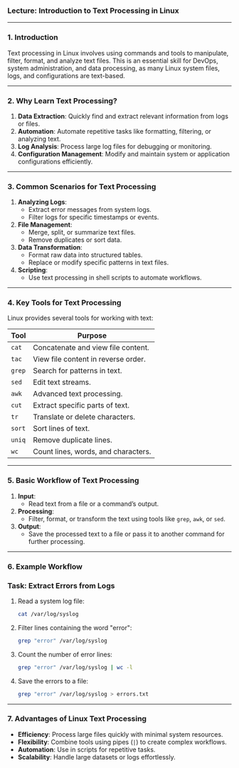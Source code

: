 ### **Lecture: Introduction to Text Processing in Linux**

---

### **1. Introduction**

Text processing in Linux involves using commands and tools to manipulate, filter, format, and analyze text files. This is an essential skill for DevOps, system administration, and data processing, as many Linux system files, logs, and configurations are text-based.

---

### **2. Why Learn Text Processing?**

1. **Data Extraction**: Quickly find and extract relevant information from logs or files.
2. **Automation**: Automate repetitive tasks like formatting, filtering, or analyzing text.
3. **Log Analysis**: Process large log files for debugging or monitoring.
4. **Configuration Management**: Modify and maintain system or application configurations efficiently.

---

### **3. Common Scenarios for Text Processing**

1. **Analyzing Logs**:
    - Extract error messages from system logs.
    - Filter logs for specific timestamps or events.
2. **File Management**:
    - Merge, split, or summarize text files.
    - Remove duplicates or sort data.
3. **Data Transformation**:
    - Format raw data into structured tables.
    - Replace or modify specific patterns in text files.
4. **Scripting**:
    - Use text processing in shell scripts to automate workflows.

---

### **4. Key Tools for Text Processing**

Linux provides several tools for working with text:

| **Tool** | **Purpose** |
| --- | --- |
| `cat` | Concatenate and view file content. |
| `tac` | View file content in reverse order. |
| `grep` | Search for patterns in text. |
| `sed` | Edit text streams. |
| `awk` | Advanced text processing. |
| `cut` | Extract specific parts of text. |
| `tr` | Translate or delete characters. |
| `sort` | Sort lines of text. |
| `uniq` | Remove duplicate lines. |
| `wc` | Count lines, words, and characters. |

---

### **5. Basic Workflow of Text Processing**

1. **Input**:
    - Read text from a file or a command’s output.
2. **Processing**:
    - Filter, format, or transform the text using tools like `grep`, `awk`, or `sed`.
3. **Output**:
    - Save the processed text to a file or pass it to another command for further processing.

---

### **6. Example Workflow**

### **Task: Extract Errors from Logs**

1. Read a system log file:
    
    ```bash
    cat /var/log/syslog
    ```
    
2. Filter lines containing the word "error":
    
    ```bash
    grep "error" /var/log/syslog
    ```
    
3. Count the number of error lines:
    
    ```bash
    grep "error" /var/log/syslog | wc -l
    ```
    
4. Save the errors to a file:
    
    ```bash
    grep "error" /var/log/syslog > errors.txt
    ```
    

---

### **7. Advantages of Linux Text Processing**

- **Efficiency**: Process large files quickly with minimal system resources.
- **Flexibility**: Combine tools using pipes (`|`) to create complex workflows.
- **Automation**: Use in scripts for repetitive tasks.
- **Scalability**: Handle large datasets or logs effortlessly.